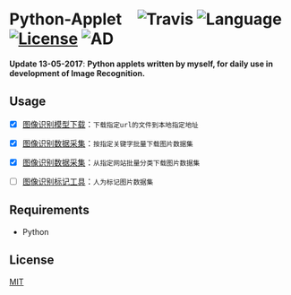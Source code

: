# Python-Applet　![Travis](https://img.shields.io/codecov/c/github/codecov/example-python.svg) ![Language](https://img.shields.io/badge/language-Python-orange.svg) [![License](https://img.shields.io/badge/license-MIT-blue.svg)](./LICENSE.md) ![AD](https://img.shields.io/badge/全宇宙最好的-python小程序-pink.svg)

__Update 13-05-2017__:   __Python applets written by myself, for daily use in development of Image Recognition.__


## Usage

- [x] [图像识别模型下载](https://github.com/JNingWei/Python-Applet/tree/master/DownloadFileFromUrl)：```下载指定url的文件到本地指定地址```

- [x] [图像识别数据采集](https://github.com/JNingWei/Python-Applet/tree/master/DownloadImageThroughSpecificKeyword)：```按指定关键字批量下载图片数据集```

- [x] [图像识别数据采集](https://github.com/JNingWei/Python-Applet/tree/master/DownloadImageThroughSpecificWebsite)：```从指定网站批量分类下载图片数据集```

- [ ] [图像识别标记工具]()：```人为标记图片数据集```

## Requirements

   * Python

## License

[MIT](https://github.com/JNingWei/Python-Applet/blob/master/LICENSE.md)
